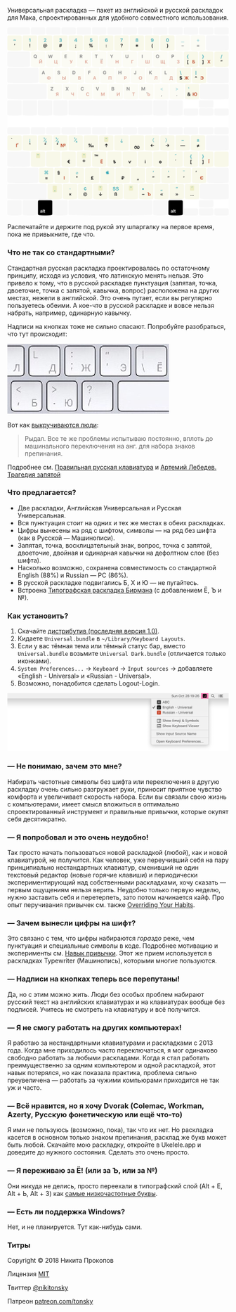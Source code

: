 Универсальная раскладка — пакет из английской и русской раскладок для Мака, спроектированных для удобного совместного использования.

![](./Layout.png)

Распечатайте и держите под рукой эту шпаргалку на первое время, пока не привыкните, где что.

### Что не так со стандартными?

Стандартная русская раскладка проектировалась по остаточному принципу, исходя из условия, что латинскую менять нельзя. Это привело к тому, что в русской раскладке пунктуация (запятая, точка, двоеточие, точка с запятой, кавычка, вопрос) расположена на других местах, нежели в английской. Это очень путает, если вы регулярно пользуетесь обеими. А кое-что в русской раскладке и вовсе нельзя набрать, например, одинарную кавычку.

Надписи на кнопках тоже не сильно спасают. Попробуйте разобраться, что тут происходит:

![](./img/chaos.jpg)

Вот как [выкручиваются люди](https://twitter.com/Re_VKolesnikov/status/1055957736066899969):

> Рыдал. Все те же проблемы испытываю постоянно, вплоть до машинального переключения на анг. для набора знаков препинания.

Подробнее см. [Правильная русская клавиатура](https://tonsky.livejournal.com/318571.html) и [Артемий Лебедев. Трагедия запятой](https://www.artlebedev.ru/kovodstvo/sections/105/)

### Что предлагается?

- Две раскладки, Английская Универсальная и Русская Универсальная.
- Вся пунктуация стоит на одних и тех же местах в обеих раскладках.
- Цифры вынесены на ряд с шифтом, символы — на ряд без шифта (как в Русской — Машинописи).
- Запятая, точка, восклицательный знак, вопрос, точка с запятой, двоеточие, двойная и одинарная кавычки на дефолтном слое (без шифта).
- Насколько возможно, сохранена совместимость со стандартной English (88%) и Russian — PC (86%).
- В русской раскладке подвигались Б, Х и Ю — не пугайтесь.
- Встроена [Типографская раскладка Бирмана](https://ilyabirman.ru/projects/typography-layout/) (с добавлением Ё, Ъ и №).

### Как установить?

1. Скачайте [дистрибутив (последняя версия 1.0)](https://github.com/tonsky/Universal-Layout/releases/download/1.0/UniversalLayout_1.0.zip).
2. Кидаете `Universal.bundle` в `~/Library/Keyboard Layouts`.
3. Если у вас тёмная тема или тёмный статус бар, вместо `Universal.bundle` возьмите `Universal Dark.bundle` (отличается только иконками).
4. `System Preferences...` → `Keyboard` → `Input sources` → добавляете «English - Universal» и «Russian - Universal».
5. Возможно, понадобится сделать Logout-Login.

![](./img/statusbar.png)

### — Не понимаю, зачем это мне?

Набирать частотные символы без шифта или переключения в другую раскладку очень сильно разгружает руки, приносит приятное чувство комфорта и увеличивает скорость набора. Если вы связали свою жизнь с компьютерами, имеет смысл вложиться в оптимально спроектированный инструмент и правильные привычки, которые окупят себя десятикратно.

### — Я попробовал и это очень неудобно!

Так просто начать пользоваться новой раскладкой (любой), как и новой клавиатурой, не получится. Как человек, уже переучивший себя на пару принципиально нестандартных клавиатур, сменивший не один текстовый редактор (новые горячие клавиши) и периодически экспериментирующий над собственными раскладками, хочу сказать — первым ощущениям нельзя верить. Неудобно только первую неделю, нужно заставить себя и перетерпеть, зато потом начинается кайф. Про опыт перучивания привычек см. также [Overriding Your Habits](http://tonsky.me/blog/cursor-keys/#important-overriding-your-habits).

### — Зачем вынесли цифры на шифт?

Это связано с тем, что цифры набираются _гораздо_ реже, чем пунктуация и специальные символы в коде. Подробнее мотивацию и эксперименты см. [Навык привычки](https://tonsky.livejournal.com/299326.html). Этот же прием используется в раскладках Typewriter (Машинопись), которыми многие пользуются.

### — Надписи на кнопках теперь все перепутаны!

Да, но с этим можно жить. Люди без особых проблем набирают русский текст на английских клавиатурах и на клавиатурах вообще без подписей. Учитесь не смотреть на клавиатуру и всё получится.

### — Я не смогу работать на других компьютерах!

Я работаю за нестандартными клавиатурами и раскладками с 2013 года. Когда мне приходилось часто переключаться, я мог одинаково свободно работать за любыми раскладами. Когда я стал работать преимущественно за одним компьютером и одной раскладкой, этот навык потерялся, но как показала практика, проблема сильно преувеличена — работать за чужими компьюрами приходится не так уж и часто.

### — Всё нравится, но я хочу Dvorak (Colemac, Workman, Azerty, Русскую фонетическую или ещё что-то)

Я ими не пользуюсь (возможно, пока), так что их нет. Но раскладка касется в основном только знаком препинания, расклад же букв может быть любой. Скачайте мою раскладку, откройте в Ukelele.app и доведите до нужного состояния. Сделать это очень просто.

### — Я переживаю за Ё! (или за Ъ, или за №)

Они никуда не делись, просто переехали в типографский слой (Alt + Е, Alt + Ь, Alt + 3) как [самые низкочастотные буквы](https://ru.wikipedia.org/wiki/%D0%A7%D0%B0%D1%81%D1%82%D0%BE%D1%82%D0%BD%D0%BE%D1%81%D1%82%D1%8C).

### — Есть ли поддержка Windows?

Нет, и не планируется. Тут как-нибудь сами.

### Титры

Copyright © 2018 Никита Прокопов

Лицензия [MIT](https://github.com/tonsky/Universal-Layout/blob/master/LICENSE)

Твиттер [@nikitonsky](https://twitter.com/nikitonsky)

Патреон [patreon.com/tonsky](https://patreon.com/tonsky)